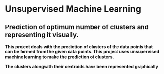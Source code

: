 # Unsupervised Machine Learning

## Prediction of optimum number of clusters and representing it visually.

**This project deals with the prediction of clusters of the data points that can be formed from the given data points. This project uses unsupervised machine learning to make the prediction of clusters.**

**The clusters alongwith their centroids have been represented graphically**
